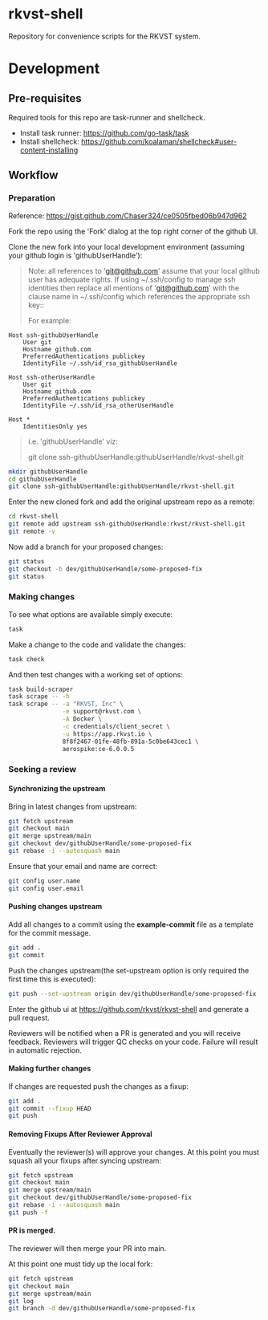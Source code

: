 # rkvst-shell

Repository for convenience scripts for the RKVST system.

# Development

## Pre-requisites

Required tools for this repo are task-runner and shellcheck.

   - Install task runner: https://github.com/go-task/task
   - Install shellcheck: https://github.com/koalaman/shellcheck#user-content-installing

## Workflow

### Preparation

Reference: https://gist.github.com/Chaser324/ce0505fbed06b947d962

Fork the repo using the 'Fork' dialog at the top right corner of the github UI.

Clone the new fork into your local development environment (assuming your github
login is 'githubUserHandle'):

> Note: all references to 'git@github.com' assume that your local github user has adequate
> rights. If using ~/.ssh/config to manage ssh identities then replace all mentions of
> 'git@github.com' with the clause name in ~/.ssh/config which references the appropriate
> ssh key::
> 
> For example:
```
Host ssh-githubUserHandle
    User git
    Hostname github.com
    PreferredAuthentications publickey
    IdentityFile ~/.ssh/id_rsa_githubUserHandle

Host ssh-otherUserHandle
    User git
    Hostname github.com
    PreferredAuthentications publickey
    IdentityFile ~/.ssh/id_rsa_otherUserHandle

Host *
    IdentitiesOnly yes

```
> i.e. 'githubUserHandle' viz:
>
>    git clone ssh-githubUserHandle:githubUserHandle/rkvst-shell.git
>


```bash
mkdir githubUserHandle
cd githubUserHandle
git clone ssh-githubUserHandle:githubUserHandle/rkvst-shell.git
```

Enter the new cloned fork and add the original upstream repo as a remote:

```bash
cd rkvst-shell
git remote add upstream ssh-githubUserHandle:rkvst/rkvst-shell.git
git remote -v
```

Now add a branch for your proposed changes:

```bash
git status
git checkout -b dev/githubUserHandle/some-proposed-fix
git status
```

### Making changes

To see what options are available simply execute:

```bash
task
```

Make a change to the code and validate the changes:

```bash
task check
```

And then test changes with a working set of options:

```bash
task build-scraper
task scrape -- -h
task scrape -- -a "RKVST, Inc" \
               -e support@rkvst.com \
               -A Docker \
               -c credentials/client_secret \
               -u https://app.rkvst.io \
               8f8f2467-01fe-48fb-891a-5c0be643cec1 \
               aerospike:ce-6.0.0.5
```

### Seeking a review

#### Synchronizing the upstream

Bring in latest changes from upstream:

```bash
git fetch upstream
git checkout main
git merge upstream/main
git checkout dev/githubUserHandle/some-proposed-fix
git rebase -i --autosquash main
```

Ensure that your email and name are correct:

```bash
git config user.name
git config user.email
```

#### Pushing changes upstream

Add all changes to a commit using the **example-commit** file as a template
for the commit message.

```bash
git add .
git commit
```

Push the changes upstream(the set-upstream option is only required the first time this is executed):

```bash
git push --set-upstream origin dev/githubUserHandle/some-proposed-fix
```

Enter the github ui at https://github.com/rkvst/rkvst-shell and 
generate a pull request.

Reviewers will be notified when a PR is generated and you will receive feedback.
Reviewers will trigger QC checks on your code. Failure will result in
automatic rejection.

#### Making further changes

If changes are requested push the changes as a fixup:

```bash
git add .
git commit --fixup HEAD
git push
```

#### Removing Fixups After Reviewer Approval

Eventually the reviewer(s) will approve your changes. At this point you must
squash all your fixups after syncing upstream:

```bash
git fetch upstream
git checkout main
git merge upstream/main
git checkout dev/githubUserHandle/some-proposed-fix
git rebase -i --autosquash main
git push -f
```

#### PR is merged.

The reviewer will then merge your PR into main.

At this point one must tidy up the local fork:

```bash
git fetch upstream
git checkout main
git merge upstream/main
git log
git branch -d dev/githubUserHandle/some-proposed-fix
```

